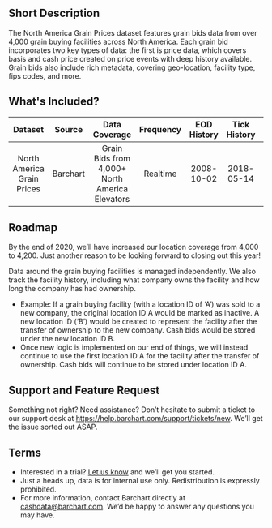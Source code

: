 ## Short Description

The North America Grain Prices dataset features grain bids data from over 4,000 grain buying facilities across North America. Each grain bid incorporates two key types of data:  the first is price data, which covers basis and cash price created on price events with deep history available. Grain bids also include rich metadata, covering geo-location, facility type, fips codes, and more.


## What's Included?

|Dataset                 | Source                            | Data Coverage    | Frequency | EOD History   | Tick History |Format |
| :---------------------: | :----------: | :----------: | :-----------: |:-----------: |:-----------: |:-----------:
| North America Grain Prices|Barchart| Grain Bids from 4,000+ North America Elevators  |Realtime| 2008-10-02  | 2018-05-14  | csv, json, xml |


## Roadmap

By the end of 2020, we’ll have increased our location coverage from 4,000 to 4,200. Just another reason to be looking forward to closing out this year!

Data around the grain buying facilities is managed independently. We also track the facility history, including what company owns the facility and how long the company has had ownership. 

* Example: If a grain buying facility (with a location ID of ‘A’) was sold to a new company, the original location ID A would be marked as inactive. A new location ID (‘B’) would be created to represent the facility after the transfer of ownership to the new company. Cash bids would be stored under the new location ID B.
* Once new logic is implemented on our end of things, we will instead continue to use the first location ID A for the facility after the transfer of ownership. Cash bids will continue to be stored under location ID A. 


## Support and Feature Request

Something not right? Need assistance? Don’t hesitate to submit a ticket to our support desk at https://help.barchart.com/support/tickets/new. We’ll get the issue sorted out ASAP. 


## Terms

* Interested in a trial? [Let us know](https://www.barchart.com/cmdty/contact) and we’ll get you started. 
* Just a heads up, data is for internal use only. Redistribution is expressly prohibited. 
* For more information, contact Barchart directly at cashdata@barchart.com. We’d be happy to answer any questions you may have. 


